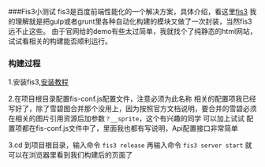 ###Fis3小测试
 fis3是百度前端性能化的一个解决方案，具体介绍，看这里[fis3](http://fis.baidu.com/)
 我的理解就是把gulp或者grunt里各种自动化构建的模块又做了一次封装，当然fis3远不止这些。
 由于官网给的demo有些太过简单，我就找个了纯静态的html网站，试试看相关的构建能否顺利运行。
### 构建过程
1.安装fis3,[安装教程](http://fis.baidu.com/fis3/docs/beginning/install.html)

2.在项目根目录配置fis-conf.js配置文件，注意必须为此名称
 相关的配置项我已经写好了，除了雪碧图合并那个没用上，因为按照官方文档说明，要合并的雪碧必须在相关的图片引用资源后加参数`？__sprite`，这个有兴趣的同学      可以加上试试
 配置项都在fis-conf.js文件中了，里面我也都有写说明，Api配置接口非常简单

3.cd 到项目根目录，输入命令 `fis3 release`
   再输入命令 `fis3 server start` 就可以在浏览器里看到我们构建后的页面了

